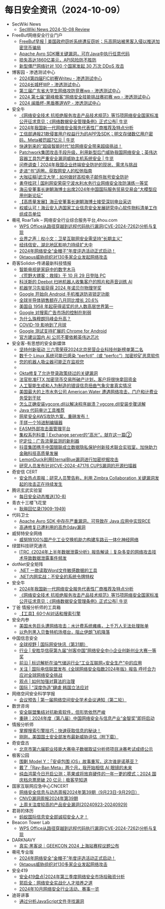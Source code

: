 # 每日安全资讯（2024-10-09）

- SecWiki News
  - [SecWiki News 2024-10-08 Review](http://www.sec-wiki.com/?2024-10-08)
- FreeBuf网络安全行业门户
  - [FreeBuf早报 | 美国政府窃听系统遭反窃听；乐高网站被黑客入侵以推送加密货币骗局](https://www.freebuf.com/news/412267.html)
  - [Apache Avro SDK曝关键漏洞，可在Java中执行任意代码](https://www.freebuf.com/news/412231.html)
  - [损失高达1860亿美元，API风险防不胜防](https://www.freebuf.com/articles/412226.html)
  - [新型僵尸网络针对 100 个国家发起 30 万次 DDoS 攻击](https://www.freebuf.com/news/412218.html)
- 博客园 - 渗透测试中心
  - [2024第四届FIC初赛Writeu - 渗透测试中心](https://www.cnblogs.com/backlion/p/18451654)
  - [2024长城杯WP - 渗透测试中心](https://www.cnblogs.com/backlion/p/18451006)
  - [第三届广东省大学生网络攻防竞赛wp - 渗透测试中心](https://www.cnblogs.com/backlion/p/18451004)
  - [2024 第七届“巅峰极客”网络安全技能挑战赛初赛 wp - 渗透测试中心](https://www.cnblogs.com/backlion/p/18450999)
  - [2024 闽盾杯-黑盾赛道WP - 渗透测试中心](https://www.cnblogs.com/backlion/p/18450997)
- 安全牛
  - [《网络安全技术 抗拒绝服务攻击产品技术规范》等15项网络安全国家标准公开征求意见；《网络数据安全管理条例》正式公布| 牛览](https://www.aqniu.com/vendor/106549.html)
  - [2024年我国新一代网络安全服务代表性厂商推荐及特点分析](https://www.aqniu.com/vendor/106548.html)
  - [工信部通报21款侵害用户权益行为的APP及SDK；明文存储数亿用户密码，Meta被罚超7亿元 | 牛览](https://www.aqniu.com/vendor/106547.html)
  - [快速到来的“超级智能时代”给网络安全带来超级挑战！](https://www.aqniu.com/vendor/106546.html)
  - [Patchwork集团攻击手段升级，利用新型后门威胁我国网络安全；英伟达容器工具包严重安全漏洞威胁主机系统安全 | 牛览](https://www.aqniu.com/vendor/106545.html)
  - [问卷调查 | 2024年我国企业终端安全防护的现状、需求与挑战](https://www.aqniu.com/vendor/106544.html)
  - [走进“书”适圈，获取网安人的松弛指南](https://www.aqniu.com/vendor/106528.html)
  - [大咖征稿|武汉大学：如何做好高校电子邮件账号安全防护](https://www.aqniu.com/vendor/106525.html)
  - [勇夺桂冠 | 国利网安荣获宁波水利水务行业网络安全攻防演练一等奖](https://www.aqniu.com/vendor/106522.html)
  - [海云安董事长谢朝海博士出席2024年中国国际服务贸易交易会“大模型应用创新论坛”](https://www.aqniu.com/vendor/106506.html)
  - [【高质量发展】海云安董事长谢朝海博士接受深圳电台采访](https://www.aqniu.com/vendor/106505.html)
  - [权威认可！海云安入选国家工业信息安全发展研究中心软件物料清单工作组成员单位](https://www.aqniu.com/vendor/106503.html)
- 嘶吼 RoarTalk – 网络安全行业综合服务平台,4hou.com
  - [WPS Office从路径穿越到远程代码执行漏洞(CVE-2024-7262)分析与复现](https://www.4hou.com/posts/5MWx)
  - [业界之声｜权小文：卫星互联网安全需坚持“长期主义”](https://www.4hou.com/posts/MX9Q)
  - [经纬信安，湖北地区影响力持续扩大中](https://www.4hou.com/posts/4292)
  - [2024年网络安全“金帽子”年度评选活动正式启动！](https://www.4hou.com/posts/339r)
  - [0ktapus威胁组织对130多家企业发起网络攻击](https://www.4hou.com/posts/J1PD)
- 奇客Solidot–传递最新科技情报
  - [智能电视是家庭中的数字木马](https://www.solidot.org/story?sid=79430)
  - [《荒野大镖客：救赎》于 10 月 29 日登陆 PC](https://www.solidot.org/story?sid=79429)
  - [科沃斯的 Deebot 扫地机器人收集客户的照片和声音训练 AI](https://www.solidot.org/story?sid=79428)
  - [机器学习先驱获得 2024 年诺贝尔物理学奖](https://www.solidot.org/story?sid=79427)
  - [Google 开始向 Android 手机推送防盗锁定功能](https://www.solidot.org/story?sid=79426)
  - [全球半导体销售额在八月同比增长 20.6%](https://www.solidot.org/story?sid=79425)
  - [美国自 1958 年起获得诺奖的总人数高居世界第一](https://www.solidot.org/story?sid=79424)
  - [Google 对搜索广告市场的控制在削弱](https://www.solidot.org/story?sid=79423)
  - [为什么珠穆朗玛峰会升高？](https://www.solidot.org/story?sid=79422)
  - [COVID-19 影响到了月球](https://www.solidot.org/story?sid=79421)
  - [Google 测试支持扩展的 Chrome for Android](https://www.solidot.org/story?sid=79420)
  - [官方建议国内 AI 公司不要依赖英伟达芯片](https://www.solidot.org/story?sid=79419)
- 安全客-有思想的安全新媒体
  - [坚持创新驱动 三六零荣获2024北京民营企业科技创新榜单第二名](https://www.anquanke.com/post/id/300624)
  - [数千个 Linux 系统可能已感染 “perfctl”（或 “perfcc”）加密挖矿恶意软件](https://www.anquanke.com/post/id/300621)
  - [您的机器人吸尘器可能正在监视您](https://www.anquanke.com/post/id/300618)
  - [](https://www.anquanke.com/post/id/300615)
  - [Okta修复了允许登录政策绕过的关键漏洞](https://www.anquanke.com/post/id/300612)
  - [法官批准FTX 加密货币交易所破产计划，客户将很快拿回资金](https://www.anquanke.com/post/id/300609)
  - [人工智能生成和人为制造的错误信息扭曲气象灾害真实情况](https://www.anquanke.com/post/id/300606)
  - [美国最大的上市水务公司 American Water 遭遇网络攻击，门户和计费业务受到干扰](https://www.anquanke.com/post/id/300602)
  - [怎么正确安装vgcore.dll以解决程序崩溃？vgcore.dll安装步骤详解](https://www.anquanke.com/post/id/300580)
  - [Java 代码审计工具推荐](https://www.anquanke.com/post/id/300576)
  - [网星安全AWS攻防方案，重磅发布！](https://www.anquanke.com/post/id/300331)
  - [手搓一个16进制编辑器](https://www.anquanke.com/post/id/300291)
  - [EASM外部攻击面管理平台](https://www.anquanke.com/post/id/300282)
  - [集权系列科普 | Exchange server的“高光”，就在这一篇②](https://www.anquanke.com/post/id/300082)
  - [IP定位：广告流量监测的新利器](https://www.anquanke.com/post/id/299994)
  - [抖音集团携手中国银联成立数据隐私保护创新技术联合实验室，加快助力金融科技高质量发展](https://www.anquanke.com/post/id/300591)
  - [LemonDuck利用EternalBlue漏洞进行加密挖掘攻击](https://www.anquanke.com/post/id/300586)
  - [研究人员发布针对CVE-2024-47176 CUPS漏洞的开源扫描器](https://www.anquanke.com/post/id/300583)
- 奇安信 CERT
  - [安全热点周报：研究人员警告称，利用 Zimbra Collaboration 关键漏洞发起的攻击正在持续发生](https://mp.weixin.qq.com/s?__biz=MzU5NDgxODU1MQ==&mid=2247502231&idx=1&sn=064d60427f108f8f909c083eeb668d62&chksm=fe79ed0fc90e6419d5697cfa860a5d6ecbd8b7329cbbd76b01abc16f26cc66321db05e1e2547&scene=58&subscene=0#rd)
- 腾讯玄武实验室
  - [每日安全动态推送(10-8)](https://mp.weixin.qq.com/s?__biz=MzA5NDYyNDI0MA==&mid=2651959817&idx=1&sn=d59ca596834c1778212beac5545d52d7&chksm=8baed296bcd95b807506bc93b322730f1ae68e5112c48b5368add2a26ce504de7460cf184259&scene=58&subscene=0#rd)
- 青衣十三楼飞花堂
  - [耿飚回忆录(1909-1949)](https://mp.weixin.qq.com/s?__biz=MzUzMjQyMDE3Ng==&mid=2247487666&idx=1&sn=60c5d11f60fd684785d3b605af80ad6e&chksm=fab2d38dcdc55a9bfc2a01fb381c0a73cd0d1a8ec54f84ed668633f1473df54cf7ff7ba4723a&scene=58&subscene=0#rd)
- 代码卫士
  - [Apache Avro SDK 中存在严重漏洞，可导致在 Java 应用中实现RCE](https://mp.weixin.qq.com/s?__biz=MzI2NTg4OTc5Nw==&mid=2247520994&idx=1&sn=0feb249fd14e6b8b07d5d6531f3287c2&chksm=ea94a388dde32a9eb0fccc6276a05b3ffc8ece88601d58cd5cded78e58234b59bfe4172d8caf&scene=58&subscene=0#rd)
  - [高通修复已遭利用的高危0day漏洞](https://mp.weixin.qq.com/s?__biz=MzI2NTg4OTc5Nw==&mid=2247520994&idx=2&sn=ef89231ad1b43e2679e43b82ddb620f4&chksm=ea94a388dde32a9eaaa26c00774eea9eacc851b7bfac4dd8327e24dbc59a2ed40d011b782248&scene=58&subscene=0#rd)
- 威努特安全网络
  - [威努特100%国产化工业交换机助力构建车路云一体化神经网络](https://mp.weixin.qq.com/s?__biz=MzAwNTgyODU3NQ==&mid=2651127356&idx=1&sn=6e0d938c3b37e2dd4ac0f566836481ab&chksm=80e6e48cb7916d9aa06093f41bb1516b8a969b61ac42773237b85a6c9729c9777c4be2bd9f8a&scene=58&subscene=0#rd)
- 绿盟科技研究通讯
  - [ITRC《2024年上半年数据泄露分析》报告解读｜复杂多变的网络攻击技术导致数据泄露事件频发](https://mp.weixin.qq.com/s?__biz=MzIyODYzNTU2OA==&mid=2247497850&idx=1&sn=b8200c4a09d6628647a944f114f93acb&chksm=e84c5ea5df3bd7b330df12849eedece5950ac8ced31c9646827587749a9cfe7c0bf79e0d1295&scene=58&subscene=0#rd)
- dotNet安全矩阵
  - [.NET 一款读取Word文件敏感数据的工具](https://mp.weixin.qq.com/s?__biz=MzUyOTc3NTQ5MA==&mid=2247495857&idx=1&sn=f95092d74d71e843228d2bd15be307b5&chksm=fa595e5ccd2ed74a2e821bf27a9f207bf8a709d454f825405ed41a6ed4e137844c4d8a0fae6e&scene=58&subscene=0#rd)
  - [.NET内网实战：不安全的系统令牌特权](https://mp.weixin.qq.com/s?__biz=MzUyOTc3NTQ5MA==&mid=2247495857&idx=2&sn=20fd3a0e3e625fde22a9f73313176ee0&chksm=fa595e5ccd2ed74a651bbc701bd9083764bccc33db65a46d493588002cc706697082050ef39b&scene=58&subscene=0#rd)
- 安全牛
  - [2024年我国新一代网络安全服务代表性厂商推荐及特点分析](https://mp.weixin.qq.com/s?__biz=MjM5Njc3NjM4MA==&mid=2651132485&idx=1&sn=d106ac3ffe64054a0725c54f2344d003&chksm=bd15a2968a622b80538c019480004674f9d5eeaf6ae83331c2f3778a3bad3cc8f2c17e93b27e&scene=58&subscene=0#rd)
  - [《网络安全技术 抗拒绝服务攻击产品技术规范》等15项网络安全国家标准公开征求意见；《网络数据安全管理条例》正式公布| 牛览](https://mp.weixin.qq.com/s?__biz=MjM5Njc3NjM4MA==&mid=2651132485&idx=2&sn=db483fbb4d800053df2bceb6e3dd3759&chksm=bd15a2968a622b80750a5f7f6129d873d8d9c6a0c3b3d5950dcabee1c5def04c479adce69f7f&scene=58&subscene=0#rd)
- 丁爸 情报分析师的工具箱
  - [【工具】60个AI对话和搜索引擎](https://mp.weixin.qq.com/s?__biz=MzI2MTE0NTE3Mw==&mid=2651146717&idx=1&sn=e76844ba3232334807b8fe8a72a7199a&chksm=f1af3ee7c6d8b7f11e175b32e8fcad2532e69b2fd99c0b9b6018b49bf2fb8f4786232ae5d742&scene=58&subscene=0#rd)
- 安全内参
  - [美国水务巨头遭网络攻击：水计费系统瘫痪，上千万人无法处理账单](https://mp.weixin.qq.com/s?__biz=MzI4NDY2MDMwMw==&mid=2247512746&idx=1&sn=39cb6cd7235fa474948054764dd57d45&chksm=ebfaf58adc8d7c9c60794252f3d13429504151b1f69dcfb31cb2ce7799d01db2b3e8dbaf1b8c&scene=58&subscene=0#rd)
  - [以色列黑入贝鲁特机场塔台，阻止伊朗飞机降落](https://mp.weixin.qq.com/s?__biz=MzI4NDY2MDMwMw==&mid=2247512746&idx=2&sn=c864c4562d2af7104ff02089fd3191a5&chksm=ebfaf58adc8d7c9c30f287cb87c3c369d0b17739732fe4f97cd6c170569bfe3cb8a777009ff0&scene=58&subscene=0#rd)
- 中国信息安全
  - [全球视野 | 国际网安快讯（第31期）](https://mp.weixin.qq.com/s?__biz=MzA5MzE5MDAzOA==&mid=2664226814&idx=1&sn=5d698a687bf5adb36bb7bb7dcfe77973&chksm=8b59dd07bc2e5411a569903f9d78e8c3c7f82bf852f9114ff77176add6b5cf7fad6f65ffa8a7&scene=58&subscene=0#rd)
  - [行业 | 安胜华信获第九届“创客中国”网络安全中小企业创新创业大赛一等奖](https://mp.weixin.qq.com/s?__biz=MzA5MzE5MDAzOA==&mid=2664226814&idx=2&sn=1efaaa2098d6ce02db162f509969a41d&chksm=8b59dd07bc2e54118ad92c65b62901569e006617f06a2db74850fdcba4f198adc0c3c1e341bb&scene=58&subscene=0#rd)
  - [前沿 | 标识解析在油气储运行业“工业互联网+安全生产”中的应用](https://mp.weixin.qq.com/s?__biz=MzA5MzE5MDAzOA==&mid=2664226814&idx=3&sn=7270a7d80f23f652d854855b2cb9cf89&chksm=8b59dd07bc2e54115ec6885f093486244226481ed7e4e6297e6e9f872ecda30491b23a0c3406&scene=58&subscene=0#rd)
  - [关注 | 国际电信联盟发布《全球网络安全指数2024年版》报告 呼吁合力应对全球网络安全挑战](https://mp.weixin.qq.com/s?__biz=MzA5MzE5MDAzOA==&mid=2664226814&idx=4&sn=dbc8c372e8d506379d3f41cf30ae9235&chksm=8b59dd07bc2e5411eb1461468cda5a63738a93a4ba554ebe9b0bee7f20a5c27ee8d618718562&scene=58&subscene=0#rd)
  - [观点 | 如何加强对算法的治理](https://mp.weixin.qq.com/s?__biz=MzA5MzE5MDAzOA==&mid=2664226814&idx=5&sn=e2f9e39a4643bd78687b5debceb37ecc&chksm=8b59dd07bc2e5411d197d1201f34da26db0196a4b066ea39dfbe4634c849e2d2d77a996c9e99&scene=58&subscene=0#rd)
  - [国际 | “深度伪造”肆虐 韩国立法应对](https://mp.weixin.qq.com/s?__biz=MzA5MzE5MDAzOA==&mid=2664226814&idx=6&sn=536664b8855c44d4538c8b8716de5d24&chksm=8b59dd07bc2e54111e07b7690911ffc9466d4ce72ec612239ba6651480a5262404e738a2574f&scene=58&subscene=0#rd)
- 网络空间安全科学学报
  - [会议预告 | 第一届网络空间安全学术会议通知（第二轮）](https://mp.weixin.qq.com/s?__biz=MzI0NjU2NDMwNQ==&mid=2247502396&idx=1&sn=9d87da8f69b6d7f2ddfd6a382edc791e&chksm=e9bfde82dec857942d3a5a35b2c9fc88175d469d7d9b9d3b5d31859f699f0952ec8eb41de4fb&scene=58&subscene=0#rd)
- 数世咨询
  - [安全联盟集结对抗勒索软件，但形势依然严峻](https://mp.weixin.qq.com/s?__biz=MzkxNzA3MTgyNg==&mid=2247519090&idx=1&sn=b5d36c141891d6b887cbb3f01a1b4605&chksm=c144f9cff63370d9b749139ce356ad4f733891e9167c6ea086585fad752e7429e8b051038cbc&scene=58&subscene=0#rd)
  - [重磅｜2024年度（第八届）中国网络安全与信息产业“金智奖”即将启动](https://mp.weixin.qq.com/s?__biz=MzkxNzA3MTgyNg==&mid=2247519090&idx=2&sn=a6ba442f18136307d3ad7ed5d5e1cedd&chksm=c144f9cff63370d93a12c1a2d8d0818c75b4aaf6fbcca179bc289b456ac9108d358e0ef6c1fc&scene=58&subscene=0#rd)
- 情报分析师
  - [掌握搜索引擎技巧：快速获取信息的秘诀！](https://mp.weixin.qq.com/s?__biz=MzA3Mjc1MTkwOA==&mid=2650555947&idx=1&sn=54dbc36ffdc9f306215e67fde3f14ae4&chksm=87116860b066e176f98212768f3e8fafb6cf4aa33164885afc0d2c15c55b523b7cf5294f52a4&scene=58&subscene=0#rd)
  - [刚刚，美国国土安全部发布最新威胁评估（附下载）](https://mp.weixin.qq.com/s?__biz=MzA3Mjc1MTkwOA==&mid=2650555947&idx=2&sn=751bbe2fae65ac7b96ee8c7d75f98457&chksm=87116860b066e176dc7639da7eb3a310f836de19932def883119ba98be7fc6cf2323aa33c753&scene=58&subscene=0#rd)
- 奇安盘古
  - [北京市第六届职业技能大赛电子数据取证分析师项目决赛考试成绩公示](https://mp.weixin.qq.com/s?__biz=MzI2MDA0MTYyMQ==&mid=2654404334&idx=1&sn=e634ca57bc6c62e973e490e39b384425&chksm=f1ade014c6da69020e8f42209057de7bce9db912a8f217bd6174320e3330021618e3186b6b43&scene=58&subscene=0#rd)
- 极客公园
  - [围剿 Model Y：「安卓包围 iOS」故事重写，这次谁是诺基亚？](https://mp.weixin.qq.com/s?__biz=MTMwNDMwODQ0MQ==&mid=2653056478&idx=1&sn=d92d712ce9d0440e801de84b2d5dc3e4&chksm=7e5710684920997e1b83715e4b64b992ebaba3b53762c6143b98a18fc5a990f5281c33e44242&scene=58&subscene=0#rd)
  - [戴了「Ray-Ban Meta」两个月，我开始相信 AI 眼镜的未来](https://mp.weixin.qq.com/s?__biz=MTMwNDMwODQ0MQ==&mid=2653056476&idx=1&sn=7e8c4be48045051c14bc66e3e6daf333&chksm=7e57106a4920997c03f6817f3bad2dd745f52dcca7a74caf4d561ebd3b2ff727c2eb9276a62b&scene=58&subscene=0#rd)
  - [纯血鸿蒙今日开启公测；苹果或将放弃硬件的一年一更的模式；2024 国庆档总票房破 20 亿元｜极客早知道](https://mp.weixin.qq.com/s?__biz=MTMwNDMwODQ0MQ==&mid=2653056475&idx=1&sn=898a1629ae486ce46ddbca692aa88e4c&chksm=7e57106d4920997b60834b193cca8a50ded26589d3f1d747056664ba951f6b57b2aa19acad60&scene=58&subscene=0#rd)
- 国家互联网应急中心CNCERT
  - [网络安全信息与动态周报2024年第39期（9月23日-9月29日）](https://mp.weixin.qq.com/s?__biz=MzIwNDk0MDgxMw==&mid=2247499384&idx=1&sn=a6147bec24a7c347f26fafda8c96c2c4&chksm=973acd1aa04d440c341fa3288636a6f4e59203a6896b50e81575a2896d02c9da052e0e00fba6&scene=58&subscene=0#rd)
  - [CNVD漏洞周报2024年第39期](https://mp.weixin.qq.com/s?__biz=MzIwNDk0MDgxMw==&mid=2247499384&idx=2&sn=fcf8911d518e900182a3c74752ec702f&chksm=973acd1aa04d440c1d405bec7eab91f7f0de8cd4242a153a0a6e65883ed92a731c0af303752f&scene=58&subscene=0#rd)
  - [上周关注度较高的产品安全漏洞(20240923-20240929)](https://mp.weixin.qq.com/s?__biz=MzIwNDk0MDgxMw==&mid=2247499384&idx=3&sn=1bdce0da6aeb3a8beb40f4bba0a11bf1&chksm=973acd1aa04d440c23a14d694654e5ba8c431415d1de6e24b336f28bf1fe53b8f24b325bc361&scene=58&subscene=0#rd)
- 君哥的体历
  - [蚂蚁国际信息安全部诚招安全人才！](https://mp.weixin.qq.com/s?__biz=MzI2MjQ1NTA4MA==&mid=2247491510&idx=1&sn=c9300593a9336bdca9d5ae9cae8e0645&chksm=ea4bb5f1dd3c3ce76d0d4ea03f4547369d385706f34983af940c3e1b2a3aeef3ca1d78e84b14&scene=58&subscene=0#rd)
- Beacon Tower Lab
  - [WPS Office从路径穿越到远程代码执行漏洞(CVE-2024-7262)分析与复现](https://mp.weixin.qq.com/s?__biz=MzkyNzcxNTczNA==&mid=2247486748&idx=1&sn=46e2c665774918fd88693d73fdfb0a0c&chksm=c22295e5f5551cf3db16503a2dda80ff895aa21c9d20192e08efbba7a5120179ec3ffb5ac154&scene=58&subscene=0#rd)
- DARKNAVY
  - [真实·黑客说｜GEEKCON 2024 上海站赛程议题公布](https://mp.weixin.qq.com/s?__biz=MzkyMjM5MTk3NQ==&mid=2247486092&idx=1&sn=bd242e62b440340246b9695a1cc760e7&chksm=c1f44e44f683c75232c37ded15d02cbb0471e6a290a9bbfc287fe66835440d1c299d34ce9366&scene=58&subscene=0#rd)
- 嘶吼专业版
  - [2024年网络安全“金帽子”年度评选活动正式启动！](https://mp.weixin.qq.com/s?__biz=MzI0MDY1MDU4MQ==&mid=2247578284&idx=1&sn=e0ad97f2c19df696d90c6e869d930d72&chksm=e9146296de63eb80cd43c0a19653fd6b0e258a9e7d97b02908515f8555e07df7bee535f87d7e&scene=58&subscene=0#rd)
  - [0ktapus威胁组织对130多家企业发起网络攻击](https://mp.weixin.qq.com/s?__biz=MzI0MDY1MDU4MQ==&mid=2247578284&idx=2&sn=973e0a437a98b45074eeda6f4c617064&chksm=e9146296de63eb800dcfaee93c72c908b87757a4ba0b9b2109b2278d215f0a4821f679ef9b17&scene=58&subscene=0#rd)
- 安全419
  - [安全419盘点|2024年第三季度网络安全市场投融资分析](https://mp.weixin.qq.com/s?__biz=MzUyMDQ4OTkyMg==&mid=2247542970&idx=1&sn=5933ec12eacc4e7029b2fece6f5180a1&chksm=f9ebf617ce9c7f01842298f4a2da1fc7a3104bcb4db79100fb7f46482775f97867cce49ed9b3&scene=58&subscene=0#rd)
  - [郭启全：网络安全实战化人才培养之道](https://mp.weixin.qq.com/s?__biz=MzUyMDQ4OTkyMg==&mid=2247542970&idx=2&sn=fb0c0150b5a60b70ffaf3edebfebaa60&chksm=f9ebf617ce9c7f01ab3f5d785ab601d69bbdfb396707ba5249e7430e8a2532f6964f1b83be88&scene=58&subscene=0#rd)
  - [2024年10月网络安全行业活动、赛事一览](https://mp.weixin.qq.com/s?__biz=MzUyMDQ4OTkyMg==&mid=2247542970&idx=3&sn=593efd30ef925406ad69b86ea796c20d&chksm=f9ebf617ce9c7f014a367293693d3c92c0b4634e56a54795e1355aae8e64a0d37691e79c01cd&scene=58&subscene=0#rd)
- 迪哥讲事
  - [通过分析JavaScript文件寻找漏洞](https://mp.weixin.qq.com/s?__biz=MzIzMTIzNTM0MA==&mid=2247496037&idx=1&sn=8baa21296ec3927599c0f53deaeb66b6&chksm=e8a5fb06dfd27210d3f13ee64d487ac203c0fc67ce1f41a413715ac6188ab68ceab18c0013a4&scene=58&subscene=0#rd)
